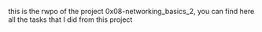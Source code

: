 this is the rwpo of the project 0x08-networking_basics_2, you can find here all the tasks that I did from this project
